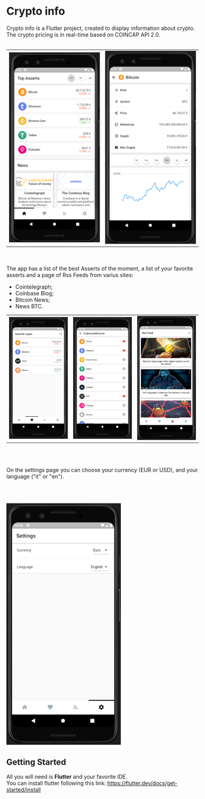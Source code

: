 # Crypto info

Crypto info is a Flutter project, created to display information about crypto.<br />
The crypto pricing is in real-time based on COINCAP API 2.0.
<br /><br />

<table>
  <tr>
    <td>
      <img src="assets\images\readme\Home.png" alt="Home Page" width="300"/>
    </td>
    <td>
      <img src="assets\images\readme\Assert_Info.png" alt="Home Page" width="300"/>
    </td>
  </tr>
</table>

<br /><br />
The app has a list of the best Asserts of the moment, a list of your favorite asserts and a page of Rss Feeds from varius sites:
- Cointelegraph;
- Coinbase Blog;
- Bitcoin News;
- News BTC.

<table>
  <tr>
    <td>
      <img src="assets\images\readme\Favorite_Crypto.png" alt="Home Page" width="300"/>
    </td>
    <td>
      <img src="assets\images\readme\List_chose.png" alt="Home Page" width="300"/>
    </td>
    <td>
      <img src="assets\images\readme\RssFeed_List.png" alt="Home Page" width="300"/>
    </td>
  </tr>
</table>

<br /><br />

On the settings page you can choose your currency (EUR or USD), and your language ("it" or "en").

<br /><br />

<img src="assets\images\readme\Settings.png" alt="Home Page" width="300"/>

## Getting Started

All you will need is **Flutter** and your favorite IDE. <br />
You can install flutter following this link: https://flutter.dev/docs/get-started/install


